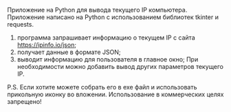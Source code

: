 Приложение на Python для вывода текущего IP компьютера.
Приложение написано на Python с использованием библиотек  tkinter и requests.
1. программа запрашивает информацию о текущем IP с сайта https://ipinfo.io/json;
2. получает данные в формате JSON;
3. выводит информацию для пользователя в главное окно;
При необходимости можно добавить вывод других параметров текущего IP.

P.S. Если хотите можете собрать его в exe файл и использовать прикольную иконку во вложении.
Использование в коммерческих целях запрещено!
